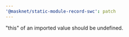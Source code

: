 ```yaml
---
'@masknet/static-module-record-swc': patch
---
```


"this" of an imported value should be undefined.
